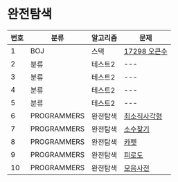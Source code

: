 # 완전탐색

|번호|분류|알고리즘|문제
|---|------|---|---|
|1|BOJ|스택|[17298 오큰수](http://www.google.co.kr)|
|2|분류|테스트2|---|
|3|분류|테스트2|---|
|4|분류|테스트2|---|
|5|분류|테스트2|---|
|6|PROGRAMMERS|완전탐색|[최소직사각형](https://school.programmers.co.kr/learn/courses/30/lessons/86491)|
|7|PROGRAMMERS|완전탐색|[소수찾기](https://school.programmers.co.kr/learn/courses/30/lessons/42839)|
|8|PROGRAMMERS|완전탐색|[카펫](https://school.programmers.co.kr/learn/courses/30/lessons/42842)|
|9|PROGRAMMERS|완전탐색|[피로도](https://school.programmers.co.kr/learn/courses/30/lessons/87946)|
|10|PROGRAMMERS|완전탐색|[모음사전](https://school.programmers.co.kr/learn/courses/30/lessons/84512)|

